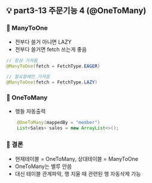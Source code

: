 ## 💡 part3-13 주문기능 4 (@OneToMany)

### 🔹 ManyToOne

- 전부다 쓸거 아니면 LAZY
- 전부다 쓸거면 fetch 쓰는게 좋음

```java
// 항상 가져옴
@ManyToOne(fetch = FetchType.EAGER)

// 필요할떄만 가져옴
@ManyToOne(fetch = FetchType.LAZY)
```

### 🔹 OneToMany

- 행들 자동출력

```java
    @OneToMany(mappedBy = "member")
    List<Sales> sales = new ArrayList<>();
```

### 🔹 결론

- 현재테이블 = OneToMany, 상대테이블 = ManyToOne
- OneToMany는 별루 안씀
- 대신 테이블 관계파악, 행 지울 때 관련된 행 자동삭제 가능

